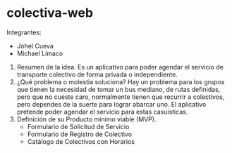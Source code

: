 # colectiva-web

Integrantes:
- Johel Cueva
- Michael Límaco

1. Resumen de la idea.
    Es un aplicativo para poder agendar el servicio de transporte colectivo de forma privada o independiente. 
2. ¿Qué problema o molestia soluciona?
    Hay un problema para los grupos que tienen la necesidad de tomar un bus mediano, de rutas definidas, pero que no cueste caro, normalmente tienen que recurrir a colectivos, pero dependes de la suerte para lograr abarcar uno. El aplicativo pretende poder agendar el servicio para estas casuisticas. 
3. Definición de su Producto mínimo viable (MVP).
	- Formulario de Solicitud de Servicio
    - Formulario de Registro de Colectivo
    - Catálogo de Colectivos con Horarios